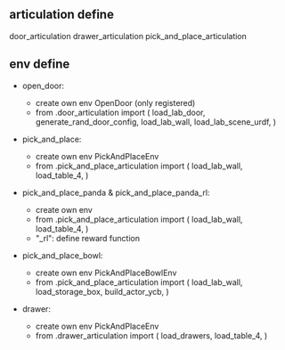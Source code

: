 
## articulation define

door_articulation
drawer_articulation
pick_and_place_articulation

## env define 

- open_door: 
    - create own env OpenDoor (only registered)
    - from .door_articulation import (
        load_lab_door,
        generate_rand_door_config,
        load_lab_wall,
        load_lab_scene_urdf,
    )

- pick_and_place: 
    - create own env PickAndPlaceEnv
    - from .pick_and_place_articulation import ( 
        load_lab_wall,     load_table_4, )

- pick_and_place_panda & pick_and_place_panda_rl: 
    - create own env
    - from .pick_and_place_articulation import ( 
        load_lab_wall,     load_table_4, )
    - "_rl": define reward function

- pick_and_place_bowl: 
    - create own env PickAndPlaceBowlEnv
    - from .pick_and_place_articulation import (
        load_lab_wall,
        load_storage_box,
        build_actor_ycb,
    )

- drawer:
    - create own env PickAndPlaceEnv
    - from .drawer_articulation import (
        load_drawers,
        load_table_4,
    )